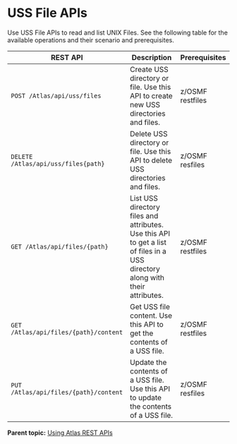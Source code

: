 # USS File APIs

Use USS File APIs to read and list UNIX Files. See the following table for the available operations and their scenario and prerequisites.

|REST API|Description|Prerequisites|
|--------|-----------|-------------|
|`POST /Atlas/api/uss/files`|Create USS directory or file. Use this API to create new USS directories and files.|z/OSMF restfiles|
|`DELETE /Atlas/api/uss/files{path}`|Delete USS directory or file. Use this API to delete USS directories and files.|z/OSMF resfiles|
|`GET /Atlas/api/files/{path}`|List USS directory files and attributes. Use this API to get a list of files in a USS directory along with their attributes.|z/OSMF restfiles|
|`GET /Atlas/api/files/{path}/content`|Get USS file content. Use this API to get the contents of a USS file.|z/OSMF restfiles|
|`PUT /Atlas/api/files/{path}/content`|Update the contents of a USS file. Use this API to update the contents of a USS file.|z/OSMF resfiles|

**Parent topic:** [Using Atlas REST APIs](../topics/usingatlasrestapis.md)

